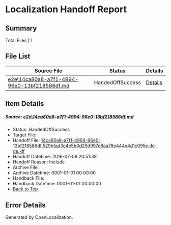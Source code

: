 # <a name='report-top'></a> Localization Handoff Report

## Summary
 Total Files | 1

## File List
 Source File | Status | Details 
 ----------- | ------ | ------- 
 [e2e\14ca80a8-a7f1-4994-96e0-13bf218586df.md](https://github.com/OpenLocalizationTestOrg/oltest/blob/71c4395cfe647d82ee97b3dcb0ed79a7ce024c91/e2e/14ca80a8-a7f1-4994-96e0-13bf218586df.md) | HandedOffSuccess | [Details](#d73536d5ad8ac34f91c1689ba9acf2903a3238e71)

## Item Details
##### <a name='d73536d5ad8ac34f91c1689ba9acf2903a3238e71'></a> Source: [e2e\14ca80a8-a7f1-4994-96e0-13bf218586df.md](https://github.com/OpenLocalizationTestOrg/oltest/blob/71c4395cfe647d82ee97b3dcb0ed79a7ce024c91/e2e/14ca80a8-a7f1-4994-96e0-13bf218586df.md)
* Status: HandedOffSuccess
* Target File: 
* Handoff File: [14ca80a8-a7f1-4994-96e0-13bf218586df.529bfad3c4e5b0d29d997e8aa78e444e4d1c095e.de-de.xlf](https://github.com/OpenLocalizationTestOrg/olhandoff-e2e/blob/35f29f649c5a7d0a2e43928e0c9b6e0eb0c148b0/ol-handoff/OpenLocalizationTestOrg/oltest-dede-fly/ci/ht/14ca80a8-a7f1-4994-96e0-13bf218586df.529bfad3c4e5b0d29d997e8aa78e444e4d1c095e.de-de.xlf)
* Handoff Datetime: 2016-07-08 20:51:38
* Handoff Reason: Include
* Archive File: 
* Archive Datetime: 0001-01-01 00:00:00
* Handback File: 
* Handback Datetime: 0001-01-01 00:00:00
* [Back to Top](#report-top)


## Error Details

Generated by OpenLocalization.
